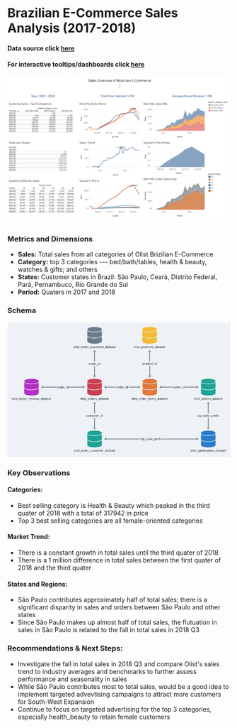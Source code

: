 # Brazilian E-Commerce Sales Analysis (2017-2018)
#### Data source click [here](https://www.kaggle.com/datasets/olistbr/brazilian-ecommerce/data)
#### For interactive tooltips/dashboards click [here](https://public.tableau.com/app/profile/ryan.peng/viz/Ecommerce-Overview/Story6)

![](./Dashboardpic.png?raw=true)

### Metrics and Dimensions
- **Sales:** Total sales from all categories of Olist Brizilian E-Commerce
- **Category:** top 3 categories --- bed/bath/tables, health & beauty, watches & gifts; and others
- **States:** Customer states in Brazil: São Paulo, Ceará, Distrito Federal, Pará, Pernambuco, Rio Grande do Sul
- **Period:** Quaters in 2017 and 2018

### Schema
![](./schema.png?raw=true)

### Key Observations
#### Categories:
- Best selling category is Health & Beauty which peaked in the third quater of 2018 with a total of 317942 in price
- Top 3 best selling categories are all female-oriented categories

#### Market Trend:
- There is a constant growth in total sales until the third quater of 2018
- There is a 1 million difference in total sales between the first quater of 2018 and the third quater

#### States and Regions:
- São Paulo contributes approximately half of total sales; there is a significant disparity in sales and orders between São Paulo and other states
- Since São Paulo makes up almost half of total sales, the flutuation in sales in São Paulo is related to the fall in total sales in 2018 Q3

### Recommendations & Next Steps:
- Investigate the fall in total sales in 2018 Q3 and compare Olist's sales trend to industry averages and benchmarks to further assess performance and seasonality in sales
- While São Paulo contributes most to total sales, would be a good idea to implement targeted advevtising campaigns to attract more customers for South-West Expansion
- Continue to focus on targeted advertising for the top 3 categories, especially health_beauty to retain female customers
